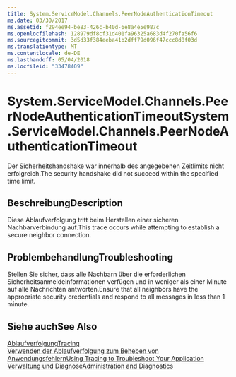 ```yaml
---
title: System.ServiceModel.Channels.PeerNodeAuthenticationTimeout
ms.date: 03/30/2017
ms.assetid: f294ee94-be83-426c-b40d-6e8a4e5e987c
ms.openlocfilehash: 128979df8cf31d401fa96325a683d4f270fa56f6
ms.sourcegitcommit: 3d5d33f384eeba41b2dff79d096f47ccc8d8f03d
ms.translationtype: MT
ms.contentlocale: de-DE
ms.lasthandoff: 05/04/2018
ms.locfileid: "33478409"
---
```

# <a name="systemservicemodelchannelspeernodeauthenticationtimeout"></a><span data-ttu-id="c7e5a-102">System.ServiceModel.Channels.PeerNodeAuthenticationTimeout</span><span class="sxs-lookup"><span data-stu-id="c7e5a-102">System.ServiceModel.Channels.PeerNodeAuthenticationTimeout</span></span>
<span data-ttu-id="c7e5a-103">Der Sicherheitshandshake war innerhalb des angegebenen Zeitlimits nicht erfolgreich.</span><span class="sxs-lookup"><span data-stu-id="c7e5a-103">The security handshake did not succeed within the specified time limit.</span></span>  
  
## <a name="description"></a><span data-ttu-id="c7e5a-104">Beschreibung</span><span class="sxs-lookup"><span data-stu-id="c7e5a-104">Description</span></span>  
 <span data-ttu-id="c7e5a-105">Diese Ablaufverfolgung tritt beim Herstellen einer sicheren Nachbarverbindung auf.</span><span class="sxs-lookup"><span data-stu-id="c7e5a-105">This trace occurs while attempting to establish a secure neighbor connection.</span></span>  
  
## <a name="troubleshooting"></a><span data-ttu-id="c7e5a-106">Problembehandlung</span><span class="sxs-lookup"><span data-stu-id="c7e5a-106">Troubleshooting</span></span>  
 <span data-ttu-id="c7e5a-107">Stellen Sie sicher, dass alle Nachbarn über die erforderlichen Sicherheitsanmeldeinformationen verfügen und in weniger als einer Minute auf alle Nachrichten antworten.</span><span class="sxs-lookup"><span data-stu-id="c7e5a-107">Ensure that all neighbors have the appropriate security credentials and respond to all messages in less than 1 minute.</span></span>  
  
## <a name="see-also"></a><span data-ttu-id="c7e5a-108">Siehe auch</span><span class="sxs-lookup"><span data-stu-id="c7e5a-108">See Also</span></span>  
 [<span data-ttu-id="c7e5a-109">Ablaufverfolgung</span><span class="sxs-lookup"><span data-stu-id="c7e5a-109">Tracing</span></span>](../../../../../docs/framework/wcf/diagnostics/tracing/index.md)  
 [<span data-ttu-id="c7e5a-110">Verwenden der Ablaufverfolgung zum Beheben von Anwendungsfehlern</span><span class="sxs-lookup"><span data-stu-id="c7e5a-110">Using Tracing to Troubleshoot Your Application</span></span>](../../../../../docs/framework/wcf/diagnostics/tracing/using-tracing-to-troubleshoot-your-application.md)  
 [<span data-ttu-id="c7e5a-111">Verwaltung und Diagnose</span><span class="sxs-lookup"><span data-stu-id="c7e5a-111">Administration and Diagnostics</span></span>](../../../../../docs/framework/wcf/diagnostics/index.md)
